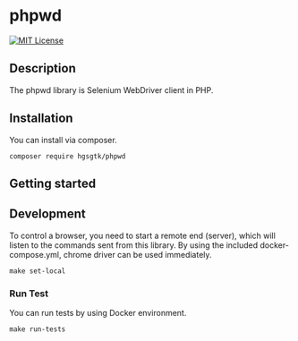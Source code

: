 # phpwd

[![MIT License](https://img.shields.io/github/license/hgsgtk/phpwd)](https://github.com/hgsgtk/phpwd/blob/main/LICENSE)

## Description

The phpwd library is Selenium WebDriver client in PHP.

## Installation

You can install via composer.

```
composer require hgsgtk/phpwd
```

## Getting started

## Development

To control a browser, you need to start a remote end (server), which will listen to the commands sent from this library.
By using the included docker-compose.yml, chrome driver can be used immediately.

```
make set-local
```

### Run Test

You can run tests by using Docker environment.

```
make run-tests
```
